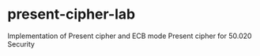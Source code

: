 # present-cipher-lab
Implementation of Present cipher and ECB mode Present cipher for 50.020 Security
